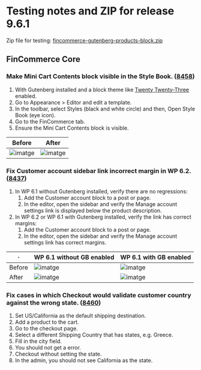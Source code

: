 # Testing notes and ZIP for release 9.6.1

Zip file for testing: [fincommerce-gutenberg-products-block.zip](https://github.com/dieselfox1/fincommerce-blocks/files/10767768/fincommerce-gutenberg-products-block.zip)

## FinCommerce Core

### Make Mini Cart Contents block visible in the Style Book. ([8458](https://github.com/dieselfox1/fincommerce-blocks/pull/8458))

1. With Gutenberg installed and a block theme like [Twenty Twenty-Three](https://finpress.org/themes/twentytwentythree/) enabled.
2. Go to Appearance > Editor and edit a template.
3. In the toolbar, select Styles (black and white circle) and then, Open Style Book (eye icon).
4. Go to the FinCommerce tab.
5. Ensure the Mini Cart Contents block is visible.

| Before | After |
| ------ | ----- |
| ![imatge](https://user-images.githubusercontent.com/3616980/219356399-cd2c16c1-4256-42e4-a59b-0a77d273ebc7.png) | ![imatge](https://user-images.githubusercontent.com/3616980/219356269-9cc6ece5-5f5f-4df9-8e57-dc158bcace8d.png) |

### Fix Customer account sidebar link incorrect margin in WP 6.2. ([8437](https://github.com/dieselfox1/fincommerce-blocks/pull/8437))

1. In WP 6.1 without Gutenberg installed, verify there are no regressions:
   1. Add the Customer account block to a post or page.
   2. In the editor, open the sidebar and verify the Manage account settings link is displayed below the product description.
2. In WP 6.2 or WP 6.1 with Gutenberg installed, verify the link has correct margins:
   1. Add the Customer account block to a post or page.
   2. In the editor, open the sidebar and verify the Manage account settings link has correct margins.

· | WP 6.1 without GB enabled | WP 6.1 with GB enabled |
--- | --- | --- |
Before | ![imatge](https://user-images.githubusercontent.com/3616980/219014857-6071a40e-8770-4f1f-b37c-91e5bf7451b5.png) | ![imatge](https://user-images.githubusercontent.com/3616980/219015103-982b2663-a15a-4101-9f24-83478b0e6eea.png) |
After | ![imatge](https://user-images.githubusercontent.com/3616980/219014857-6071a40e-8770-4f1f-b37c-91e5bf7451b5.png) | ![imatge](https://user-images.githubusercontent.com/3616980/219014964-505597f7-2f52-42c8-91ad-04c130bfff78.png) |

### Fix cases in which Checkout would validate customer country against the wrong state. ([8460](https://github.com/dieselfox1/fincommerce-blocks/pull/8460))

1. Set US/California as the default shipping destination.
2. Add a product to the cart.
3. Go to the checkout page.
4. Select a different Shipping Country that has states, e.g. Greece.
5. Fill in the city field.
6. You should not get a error.
7. Checkout without setting the state.
8. In the admin, you should not see California as the state.
